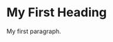 <!DOCTYPE html>
<html>
<head>

</head>
<body>

<h1>My First Heading</h1>
<p>My first paragraph.</p>

</body>
</html>
